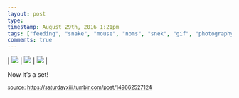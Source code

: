 ```yaml
---
layout: post
type: 
timestamp: August 29th, 2016 1:21pm
tags: ["feeding", "snake", "mouse", "noms", "snek", "gif", "photography"]
comments: true
---
```


| <img src="https://saturdayxiii.github.io/media/149662527124_0.gif"/> | <img src="https://saturdayxiii.github.io/media/149662527124_1.gif"/> | <img src="https://saturdayxiii.github.io/media/149662527124_2.gif"/> |

Now it’s a set!
 
  
<small>source: https://saturdayxiii.tumblr.com/post/149662527124</small>